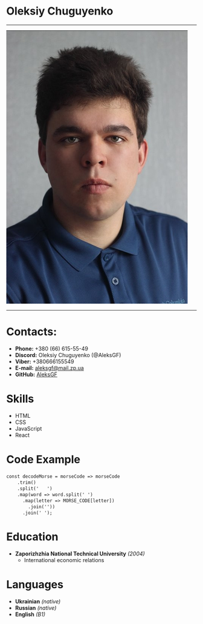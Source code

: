 # Oleksiy Chuguyenko
*****
![Photo](images/photo.jpg "Photo")
*****
# Contacts:
* **Phone:** +380 (66) 615-55-49
* **Discord:** Oleksiy Chuguyenko (@AleksGF)
* **Viber:** +380666155549
* **E-mail:** [aleksgf@mail.zp.ua](aleksgf@mail.zp.ua)
* **GitHub:** [AleksGF](https://github.com/AleksGF)


# Skills
* HTML
* CSS
* JavaScript
* React


# Code Example
```
const decodeMorse = morseCode => morseCode
    .trim()
    .split('   ')
    .map(word => word.split(' ')
      .map(letter => MORSE_CODE[letter])
        .join(''))
      .join(' ');
```


# Education
* **Zaporizhzhia National Technical University** *(2004)*
    * International economic relations


# Languages
* **Ukrainian** *(native)*
* **Russian** *(native)*
* **English** *(B1)*